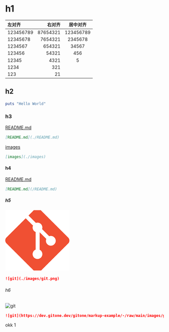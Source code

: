 
# h1

| 左对齐    | 右对齐   | 居中对齐  |
| :-------- | -------: | :-------: |
| 123456789 | 87654321 | 123456789 |
| 12345678  | 7654321  | 2345678   |
| 1234567   | 654321   | 34567     |
| 123456    | 54321    | 456       |
| 12345     | 4321     | 5         |
| 1234      | 321      |           |
| 123       | 21       |           |

## h2

```ruby
puts "Hello World"
```

### h3

[README.md](./README.md)

```markdown
[README.md](./README.md)
```

[images](./images)

```markdown
[images](./images)
```

#### h4

[README.md](/README.md)

```markdown
[README.md](/README.md)
```

##### h5

![git](./images/git.png)

```markdown
![git](./images/git.png)
```

###### h6

![git](https://dev.gitone.dev/gitone/markup-example/-/raw/main/images/git.png)

```md
![git](https://dev.gitone.dev/gitone/markup-example/-/raw/main/images/git.png)
```

okk
1
